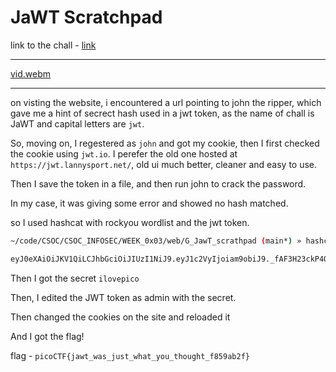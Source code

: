 # JaWT Scratchpad

link to the chall - [link](https://play.picoctf.org/practice/challenge/25?difficulty=2&page=1&search=jawt&solved=0)

---

[vid.webm](https://github.com/user-attachments/assets/d7860ef8-fb6a-4b5c-aa23-a73a797cb971)

---

on visting the website, i encountered a url pointing to john the ripper, which gave me a hint of secrect hash used in a jwt token, as the name of chall is JaWT and capital letters are `jwt`.

So, moving on, I regestered as `john` and got my cookie, then I first checked the cookie using `jwt.io`. I perefer the old one hosted at `https://jwt.lannysport.net/`, old ui much better, cleaner and easy to use.

Then I save the token in a file, and then run john to crack the password.

In my case, it was giving some error and showed no hash matched.

so I used hashcat with rockyou wordlist and the jwt token.
```bash
~/code/CSOC/CSOC_INFOSEC/WEEK_0x03/web/G_JawT_scrathpad (main*) » hashcat -a 0 -m 16500 jwt.txt path/to/rockyou --show

eyJ0eXAiOiJKV1QiLCJhbGciOiJIUzI1NiJ9.eyJ1c2VyIjoiam9obiJ9._fAF3H23ckP4QtF1Po3epuZWxmbwpI8Q26hRPDTh32Y:ilovepico
```

Then I got the secret `ilovepico` 

Then, I edited the JWT token as admin with the secret.

Then changed the cookies on the site and reloaded it

And I got the flag!

flag - `picoCTF{jawt_was_just_what_you_thought_f859ab2f}`
